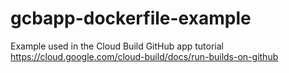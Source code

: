 # gcbapp-dockerfile-example

Example used in the Cloud Build GitHub app tutorial
https://cloud.google.com/cloud-build/docs/run-builds-on-github
